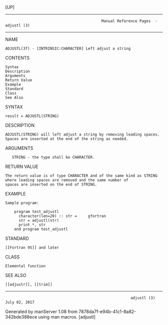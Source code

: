[UP]

-----------------------------------------------------------------------------------------------------------------------------------
                                               Manual Reference Pages  - adjustl (3)
-----------------------------------------------------------------------------------------------------------------------------------
                                                                 
NAME

    ADJUSTL(3f) - [INTRINSIC:CHARACTER] Left adjust a string

CONTENTS

    Syntax
    Description
    Arguments
    Return Value
    Example
    Standard
    Class
    See Also

SYNTAX

    result = ADJUSTL(STRING)

DESCRIPTION

    ADJUSTL(STRING) will left adjust a string by removing leading spaces. Spaces are inserted at the end of the string as needed.

ARGUMENTS

       STRING - the type shall be CHARACTER.

RETURN VALUE

    The return value is of type CHARACTER and of the same kind as STRING where leading spaces are removed and the same number of
    spaces are inserted on the end of STRING.

EXAMPLE

    Sample program:

        program test_adjustl
          character(len=20) :: str =     gfortran 
          str = adjustl(str)
          print *, str
        end program test_adjustl



STANDARD

    [[Fortran 95]] and later

CLASS

    Elemental function

SEE ALSO

    [[adjustr]], [[trim]]

-----------------------------------------------------------------------------------------------------------------------------------

                                                            adjustl (3)                                               July 02, 2017

Generated by manServer 1.08 from 7878da7f-e94b-41c1-8a82-342bde388ece using man macros.
                                                             [adjustl]
